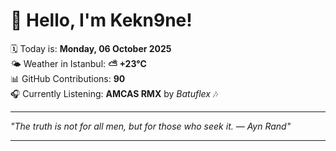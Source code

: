 # 👋 Hello, I'm Kekn9ne!

🗓️ Today is: **Monday, 06 October 2025**  
🌤️ Weather in Istanbul: **⛅️  +23°C**  
📊 GitHub Contributions: **90**  
🎧 Currently Listening: **AMCAS RMX** by *Batuflex* 🎶

---

_"The truth is not for all men, but for those who seek it. — *Ayn Rand*"_

---
